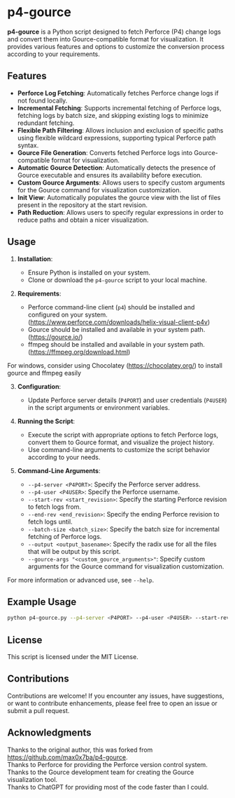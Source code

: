 # p4-gource

**p4-gource** is a Python script designed to fetch Perforce (P4) change logs and convert them into Gource-compatible format for visualization. It provides various features and options to customize the conversion process according to your requirements.

## Features

- **Perforce Log Fetching**: Automatically fetches Perforce change logs if not found locally.
- **Incremental Fetching**: Supports incremental fetching of Perforce logs, fetching logs by batch size, and skipping existing logs to minimize redundant fetching.
- **Flexible Path Filtering**: Allows inclusion and exclusion of specific paths using flexible wildcard expressions, supporting typical Perforce path syntax.
- **Gource File Generation**: Converts fetched Perforce logs into Gource-compatible format for visualization.
- **Automatic Gource Detection**: Automatically detects the presence of Gource executable and ensures its availability before execution.
- **Custom Gource Arguments**: Allows users to specify custom arguments for the Gource command for visualization customization.
- **Init View**: Automatically populates the gource view with the list of files present in the repository at the start revision.
- **Path Reduction**: Allows users to specify regular expressions in order to reduce paths and obtain a nicer visualization.

## Usage

1. **Installation**:
   - Ensure Python is installed on your system.
   - Clone or download the `p4-gource` script to your local machine.

2. **Requirements**:
   - Perforce command-line client (`p4`) should be installed and configured on your system. (https://www.perforce.com/downloads/helix-visual-client-p4v)
   - Gource should be installed and available in your system path. (https://gource.io/)
   - ffmpeg should be installed and available in your system path. (https://ffmpeg.org/download.html)

For windows, consider using Chocolatey (https://chocolatey.org/) to install gource and ffmpeg easily

3. **Configuration**:
   - Update Perforce server details (`P4PORT`) and user credentials (`P4USER`) in the script arguments or environment variables.

4. **Running the Script**:
   - Execute the script with appropriate options to fetch Perforce logs, convert them to Gource format, and visualize the project history.
   - Use command-line arguments to customize the script behavior according to your needs.

5. **Command-Line Arguments**:
   - `--p4-server <P4PORT>`: Specify the Perforce server address.
   - `--p4-user <P4USER>`: Specify the Perforce username.
   - `--start-rev <start_revision>`: Specify the starting Perforce revision to fetch logs from.
   - `--end-rev <end_revision>`: Specify the ending Perforce revision to fetch logs until.
   - `--batch-size <batch_size>`: Specify the batch size for incremental fetching of Perforce logs.
   - `--output <output_basename>`: Specify the radix use for all the files that will be output by this script.
   - `--gource-args "<custom_gource_arguments>"`: Specify custom arguments for the Gource command for visualization customization.

For more information or advanced use, see `--help`.

## Example Usage

```bash
python p4-gource.py --p4-server <P4PORT> --p4-user <P4USER> --start-rev <start_revision> --end-rev <end_revision> --batch-size <batch_size> --output <output_directory> --gource-args "<custom_gource_arguments>"
```

## License
This script is licensed under the MIT License.

## Contributions
Contributions are welcome! If you encounter any issues, have suggestions, or want to contribute enhancements, please feel free to open an issue or submit a pull request.

## Acknowledgments  
Thanks to the original author, this was forked from https://github.com/max0x7ba/p4-gource.  
Thanks to Perforce for providing the Perforce version control system.  
Thanks to the Gource development team for creating the Gource visualization tool.  
Thanks to ChatGPT for providing most of the code faster than I could.  

